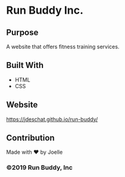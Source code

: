 # Run Buddy Inc.

## Purpose
A website that offers fitness training services.

## Built With
* HTML
* CSS

## Website
https://jdeschat.github.io/run-buddy/

## Contribution
Made with ❤️ by Joelle

### ©️2019 Run Buddy, Inc
